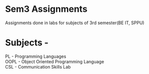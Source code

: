 # Sem3 Assignments
 Assignments done in labs for subjects of 3rd semester(BE IT, SPPU)
 
 # Subjects - 
 PL - Programming Languages\
 OOPL - Object Oriented Programming Language\
 CSL - Communication Skills Lab
